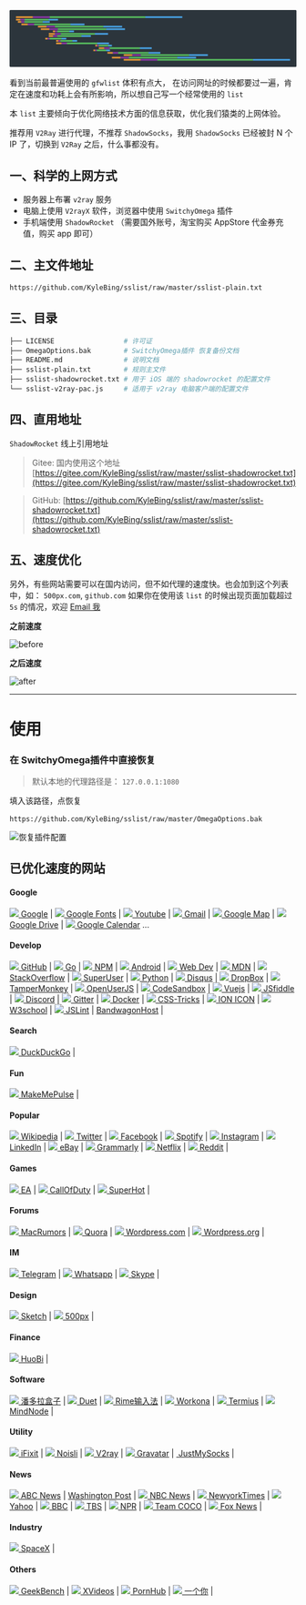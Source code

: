 
![banner](https://github.com/KyleBing/sslist/blob/master/imgs/banner.png)


看到当前最普遍使用的 `gfwlist` 体积有点大， 在访问网址的时候都要过一遍，肯定在速度和功耗上会有所影响，所以想自己写一个经常使用的 `list`

本 `list` 主要倾向于优化网络技术方面的信息获取，优化我们猿类的上网体验。

推荐用 `V2Ray` 进行代理，不推荐 `ShadowSocks`，我用 `ShadowSocks` 已经被封 N 个 IP 了，切换到 `V2Ray` 之后，什么事都没有。

## 一、科学的上网方式

- 服务器上布署 `v2ray` 服务
- 电脑上使用 `V2rayX` 软件，浏览器中使用 `SwitchyOmega` 插件
- 手机端使用 `ShadowRocket` （需要国外账号，淘宝购买 AppStore 代金券充值，购买 app 即可）


## 二、主文件地址

```bash
https://github.com/KyleBing/sslist/raw/master/sslist-plain.txt
```


## 三、目录

```bash
├── LICENSE                 # 许可证
├── OmegaOptions.bak        # SwitchyOmega插件 恢复备份文档
├── README.md               # 说明文档
├── sslist-plain.txt        # 规则主文件
├── sslist-shadowrocket.txt # 用于 iOS 端的 shadowrocket 的配置文件
└── sslist-v2ray-pac.js     # 适用于 v2ray 电脑客户端的配置文件

```


## 四、直用地址

`ShadowRocket` 线上引用地址

> Gitee: 国内使用这个地址 [https://gitee.com/KyleBing/sslist/raw/master/sslist-shadowrocket.txt](https://gitee.com/KyleBing/sslist/raw/master/sslist-shadowrocket.txt)

> GitHub: [https://github.com/KyleBing/sslist/raw/master/sslist-shadowrocket.txt](https://github.com/KyleBing/sslist/raw/master/sslist-shadowrocket.txt)


## 五、速度优化

另外，有些网站需要可以在国内访问，但不如代理的速度快。也会加到这个列表中，如： `500px.com`, `github.com`
如果你在使用该 `list` 的时候出现页面加载超过 `5s` 的情况，欢迎 <a href="mailto:kylebing@163.com"> Email 我 </a>


**之前速度**

![before](https://github.com/KyleBing/sslist/blob/master/imgs/before.png)


**之后速度**

![after](https://github.com/KyleBing/sslist/blob/master/imgs/after.png)


---

# 使用

### 在 SwitchyOmega插件中直接恢复

> 默认本地的代理路径是： `127.0.0.1:1080`

填入该路径，点恢复

```
https://github.com/KyleBing/sslist/raw/master/OmegaOptions.bak
```

![恢复插件配置](https://github.com/KyleBing/sslist/blob/master/imgs/restoreOption.png?raw=true)



## 已优化速度的网站

#### Google

<a href="http://google.com"><img width=15 src="https://www.google.com/favicon.ico"> Google</a> |
<a href="https://fonts.google.com/"><img width=15 src="https://www.gstatic.com/images/branding/product/1x/google_fonts_blue_ios_64dp.png"> Google Fonts</a> |
<a href="http://youtube.com"><img width=15 src="https://s.ytimg.com/yts/img/favicon-vfl8qSV2F.ico"> Youtube</a> |
<a href="http://mail.google.com"><img width=15 src="https://ssl.gstatic.com/ui/v1/icons/mail/images/favicon5.ico"> Gmail</a> |
<a href="http://google.com/maps"><img width=15 src="https://www.google.com/images/branding/product/ico/maps_32dp.ico"> Google Map</a> |
<a href="http://drive.google.com/"><img width=15 src="https://ssl.gstatic.com/docs/doclist/images/infinite_arrow_favicon_5.ico"> Google Drive</a> |
<a href="http://https://www.calendar.com/"><img width=15 src="https://www.calendar.com/favicons/apple-touch-icon.png"> Google Calendar</a> ...


#### Develop

<a href="http://github.com"><img width=15 src="https://github.githubassets.com/favicon.ico"> GitHub</a> | 
<a href="http://golang.org"><img width=15 src="https://golang.org"> Go</a> | 
<a href="http://npmjs.com"><img width=15 src="https://static.npmjs.com/b0f1a8318363185cc2ea6a40ac23eeb2.png"> NPM</a> | 
<a href="https://www.android.com"><img width=15 src="https://www.android.com/static/images/fav/favicon.ico"> Android</a> | 
<a href="https://web.dev/"><img width=15 src="https://web.dev/images/favicon-32x32.png"> Web Dev</a> | 
<a href="https://developer.mozilla.org"><img width=15 src="https://developer.mozilla.org/favicon-48x48.97046865.png"> MDN</a> | 
<a href="https://stackoverflow.com"><img width=15 src="https://cdn.sstatic.net/Sites/stackoverflow/img/favicon.ico?v=4f32ecc8f43d"> StackOverflow</a> | 
<a href="https://meta.superuser.com/"><img width=15 src="https://cdn.sstatic.net/Sites/superusermeta/Img/favicon.ico?v=b3a2c40bc600"> SuperUser</a> | 
<a href="https://www.python.org/"><img width=15 src="https://www.python.org/static/apple-touch-icon-72x72-precomposed.png"> Python</a> | 
<a href="http://disqus.com"><img width=15 src="https://c.disquscdn.com/next/current/marketing/assets/img/brand/favicon-32x32.png"> Disqus</a> | 
<a href="https://www.dropbox.com/"><img width=15 src="https://cfl.dropboxstatic.com/static/images/favicon-vflUeLeeY.ico"> DropBox</a> | 
<a href="https://tampermonkey.net/"><img width=15 src="https://tampermonkey.net/favicon.ico"> TamperMonkey</a> | 
<a href="https://openuserjs.org/"><img width=15 src="https://openuserjs.org/images/favicon.ico"> OpenUserJS</a> | 
<a href="https://codesandbox.io/"><img width=15 src="https://codesandbox.io/favicon.ico"> CodeSandbox</a> | 
<a href="https://vuejs.org/"><img width=15 src="https://vuejs.org/images/icons/favicon-32x32.png"> Vuejs</a> | 
<a href="https://jsfiddle.net"><img width=15 src="https://jsfiddle.net/img/favicon.png"> JSfiddle</a> | 
<a href="https://discordapp.com"><img width=15 src="https://discordapp.com/assets/07dca80a102d4149e9736d4b162cff6f.ico"> Discord</a> | 
<a href="https://gitter.im/rime"><img width=15 src="https://cdn03.gitter.im/_s/ae1989d0b/images/favicon-read.ico"> Gitter</a> | 
<a href="https://www.docker.com"><img width=15 src="https://www.docker.com/sites/default/files/d8/Docker-R-Logo-08-2018-Monochomatic-RGB_Moby-x1.png"> Docker</a> | 
<a href="https://css-tricks.com/"><img width=15 src="https://css-tricks.com/apple-touch-icon.png"> CSS-Tricks</a> | 
<a href="https://ionic.io/ionicons"><img width=15 src="https://ionic.io/ionicons/assets/img/meta/favicon-96x96.png"> ION ICON</a> | 
<a href="https://www.w3schools.com"><img width=15 src="https://www.w3schools.com/favicon.ico"> W3school</a> | 
<a href="https://www.jslint.com"><img width=15 src="https://www.jslint.com/asset-image-jslint-512.svg"> JSLint</a> | 
<a href="https://bandwagonhost.com"> BandwagonHost</a> | 


#### Search

<a href="https://duckduckgo.com"><img width=15 src="https://duckduckgo.com/assets/icons/meta/DDG-iOS-icon_60x60.png?v=2"> DuckDuckGo</a> | 


#### Fun

<a href="https://www.makemepulse.com/"><img width=15 src="https://www.makemepulse.com/images/icons/favicon-32x32.png"> MakeMePulse</a> | 

#### Popular

<a href="https://www.wikipedia.org/"><img width=15 src="https://www.wikipedia.org/static/favicon/wikipedia.ico"> Wikipedia</a> | 
<a href="http://twitter.com"><img width=15 src="https://abs.twimg.com/favicons/favicon.ico"> Twitter</a> | 
<a href="http://facebook.com"><img width=15 src="https://static.xx.fbcdn.net/rsrc.php/yo/r/iRmz9lCMBD2.ico"> Facebook</a> | 
<a href="http://spotify.com"><img width=15 src="https://www.scdn.co/i/_global/favicon.png"> Spotify</a> | 
<a href="http://instagram.com"><img width=15 src="https://www.instagram.com/static/images/ico/favicon.ico/36b3ee2d91ed.ico"> Instagram</a> | 
<a href="http://linkedin.com"><img width=15 src="https://static.licdn.com/sc/h/1bt1uwq5akv756knzdj4l6cdc"> LinkedIn</a> | 
<a href="http://ebay.com"><img width=15 src="https://pages.ebay.com/favicon.ico"> eBay</a> | 
<a href="https://www.grammarly.com/"><img width=15 src="https://static.grammarly.com/assets/files/efe57d016d9efff36da7884c193b646b/favicon-32x32.png"> Grammarly</a> | 
<a href="https://www.netflix.com/"><img width=15 src="https://assets.nflxext.com/us/ffe/siteui/common/icons/nficon2016.ico"> Netflix</a> | 
<a href="https://www.reddit.com/"><img width=15 src="https://www.redditstatic.com/desktop2x/img/favicon/apple-icon-57x57.png"> Reddit</a> | 


#### Games

<a href="https://ea.com/"><img width=15 src="https://ea.com/assets/images/favicon.png"> EA</a> | 
<a href="https://www.callofduty.com"><img width=15 src="https://www.callofduty.com/content/dam/atvi/callofduty/global/favicon/favicon.ico"> CallOfDuty</a> | 
<a href="https://superhotgame.com"><img width=15 src="https://superhotgame.com/wp-content/uploads/2016/11/key-art.jpg"> SuperHot</a> | 


#### Forums

<a href="https://forums.macrumors.com/"><img width=15 src="https://cdn.macrumors.com/images-new/favicon.ico"> MacRumors</a> | 
<a href="https://www.quora.com/"><img width=15 src="https://qsf.fs.quoracdn.net/-4-images.favicon.ico-26-ebf6a9e7f7b4576d.ico"> Quora</a> | 
<a href="https://wordpress.com/"><img width=15 src="https://s1.wp.com/i/favicon.ico?v=1447321881"> Wordpress.com</a> | 
<a href="https://wordpress.org/"><img width=15 src="https://s1.wp.com/i/favicon.ico?v=1447321881"> Wordpress.org</a> | 


#### IM

<a href="https://telegram.org/"><img width=15 src="https://telegram.org/favicon.ico?3"> Telegram</a> | 
<a href="https://www.whatsapp.com/"><img width=15 src="https://static.whatsapp.net/rsrc.php/v3/yP/r/rYZqPCBaG70.png"> Whatsapp</a> | 
<a href="https://www.skype.com/"><img width=15 src="https://secure.skypeassets.com/apollo/2.1.1087/images/icons/favicon.ico"> Skype</a> | 


#### Design

<a href="http://sketch.com"><img width=15 src="https://www.sketch.com/images/components/icons/favicon@2x.png"> Sketch</a> | 
<a href="https://web.500px.com/"><img width=15 src="https://web.500px.com/favicon.ico"> 500px</a> | 


#### Finance
<a href="http://huobi.com"><img width=15 src="https://www.huobi.com/favicon.ico"> HuoBi</a> | 


#### Software

<a href="https://www.inpandora.com/"><img width=15 src="https://www.inpandora.com/wp-content/themes/pdr-pro/images/favicon.ico"> 潘多拉盒子</a> | 
<a href="https://www.duetdisplay.com/"><img width=15 src="https://global-uploads.webflow.com/5d4db1235c898024a9c88df7/5d547f4dd9647b3646865167_favico.png"> Duet</a> | 
<a href="https://rime.im/"><img width=15 src="https://rime.im/favicon.png"> Rime输入法</a> | 
<a href="https://workona.com/"><img width=15 src="https://workona.com/icons/icon-32.png"> Workona</a> | 
<a href="https://www.termius.com/"><img width=15 src="https://uploads-ssl.webflow.com/5c7036349b5477bf13f828cf/5c7036349b547797daf829f8_termius-favicon.png"> Termius</a> | 
<a href="https://mindnode.com/"><img width=15 src="https://mindnode.com/static/favicons/favicon-32x32.png"> MindNode</a> | 


#### Utility

<a href="https://www.ifixit.com/"><img width=15 src="https://d1ulmmr4d4i8j4.cloudfront.net/static/icons/ifixit/favicon-32x32.png"> iFixit</a> | 
<a href="https://www.noisli.com/"><img width=15 src="https://about.noisli.com/assets/icons/favicon-32x32.ico"> Noisli</a> | 
<a href="https://www.v2ray.com/"><img width=15 src="https://www.v2ray.com/resources/favicon-152.png"> V2ray</a> | 
<a href="https://en.gravatar.com/"><img width=15 src="https://en.gravatar.com/favicon.ico"> Gravatar</a> | 
<a href="https://justmysocks2.net/"><img width=15 src=""> JustMySocks</a> | 


#### News

<a href="https://www.abcnews.com"><img width=15 src="https://s.abcnews.com/assets/images/apple-touch-icons/touch-icon-iphone.png"> ABC News</a> | 
<a href="https://www.washingtonpost.com/"> Washington Post</a> | 
<a href="https://www.nbcnews.com/"><img width=15 src="https://nodeassets.nbcnews.com/cdnassets/projects/ramen/favicon/nbcnews/all-other-sizes-PNG.ico/ms-icon-144x144.png"> NBC News</a> | 
<a href="https://www.nytimes.com/"><img width=15 src="https://www.nytimes.com/vi-assets/static-assets/favicon-4bf96cb6a1093748bf5b3c429accb9b4.ico"> NewyorkTimes</a> | 
<a href="https://www.yahoo.com/"><img width=15 src="https://s.yimg.com/os/mit/media/p/common/images/favicon_new-7483e38.svg"> Yahoo</a> | 
<a href="https://www.bbc.com/"><img width=15 src="https://static.bbci.co.uk/wwhp/1.137.0/responsive/img/apple-touch/apple-touch-180.jpg"> BBC</a> | 
<a href="https://www.tbs.com/"><img width=15 src="https://static1.squarespace.com/static/5aeb5b62620b85880e854fd0/t/5afdd6f6562fa791e8dd5b9c/favicon.ico"> TBS</a> | 
<a href="https://www.npr.org/"><img width=15 src="https://media.npr.org/templates/favicon/favicon-32x32.png"> NPR</a> | 
<a href="https://www.teamcoco.com/"><img width=15 src="https://static.teamcococdn.com/www/3/favicon.ico"> Team COCO</a> | 
<a href="https://www.foxnews.com/"><img width=15 src="https://static.foxnews.com/static/orion/styles/img/fox-news/favicons/apple-touch-icon-60x60.png"> Fox News</a> | 


#### Industry
<a href="https://www.spacex.com"><img width=15 src="https://www.spacex.com/static/images/favicon.ico"> SpaceX</a> | 


#### Others

<a href="https://www.geekbench.com/"><img width=15 src="https://www.geekbench.com/img/favicons/ios/apple-touch-icon-120.png"> GeekBench</a> | 
<a href="http://xvideos.com"><img width=15 src="https://static-egc.xvideos-cdn.com/v3/img/skins/default/favicon.png"> XVideos</a> | 
<a href="http://pornhub.com"><img width=15 src="https://di.phncdn.com/www-static/favicon.ico"> PornHub</a> | 
<a href="https://www.yigeni.com"><img width=15 src="https://www.yigeni.com/wp-content/uploads/2019/02/Favicon.ico"> 一个你</a> | 
